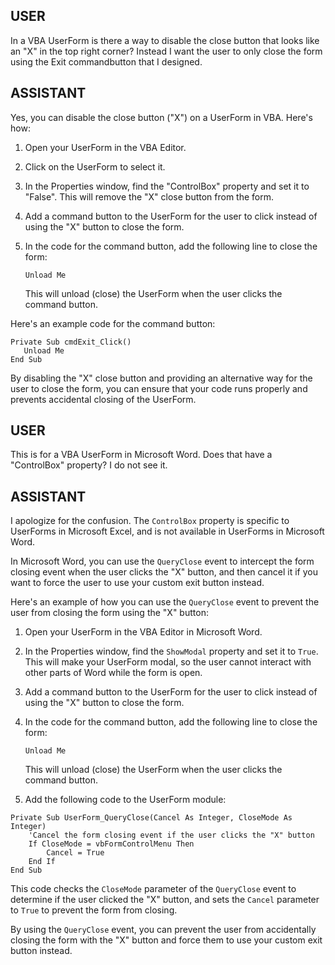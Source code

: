 ## USER
In a VBA UserForm is there a way to disable the close button that looks like an "X" in the top right corner? Instead I want the user to only close the form using the Exit commandbutton that I designed. 

## ASSISTANT
Yes, you can disable the close button ("X") on a UserForm in VBA. Here's how:

1. Open your UserForm in the VBA Editor.
2. Click on the UserForm to select it.
3. In the Properties window, find the "ControlBox" property and set it to "False". This will remove the "X" close button from the form.
4. Add a command button to the UserForm for the user to click instead of using the "X" button to close the form.
5. In the code for the command button, add the following line to close the form:

   `Unload Me`

   This will unload (close) the UserForm when the user clicks the command button.

Here's an example code for the command button:

```
Private Sub cmdExit_Click()
   Unload Me
End Sub
```

By disabling the "X" close button and providing an alternative way for the user to close the form, you can ensure that your code runs properly and prevents accidental closing of the UserForm.

## USER
This is for a VBA UserForm in Microsoft Word. Does that have a "ControlBox" property? I do not see it. 

## ASSISTANT
I apologize for the confusion. The `ControlBox` property is specific to UserForms in Microsoft Excel, and is not available in UserForms in Microsoft Word.

In Microsoft Word, you can use the `QueryClose` event to intercept the form closing event when the user clicks the "X" button, and then cancel it if you want to force the user to use your custom exit button instead.

Here's an example of how you can use the `QueryClose` event to prevent the user from closing the form using the "X" button:

1. Open your UserForm in the VBA Editor in Microsoft Word.
2. In the Properties window, find the `ShowModal` property and set it to `True`. This will make your UserForm modal, so the user cannot interact with other parts of Word while the form is open.
3. Add a command button to the UserForm for the user to click instead of using the "X" button to close the form.
4. In the code for the command button, add the following line to close the form:

   `Unload Me`

   This will unload (close) the UserForm when the user clicks the command button.
5. Add the following code to the UserForm module:

```
Private Sub UserForm_QueryClose(Cancel As Integer, CloseMode As Integer)
    'Cancel the form closing event if the user clicks the "X" button
    If CloseMode = vbFormControlMenu Then
        Cancel = True
    End If
End Sub
```

This code checks the `CloseMode` parameter of the `QueryClose` event to determine if the user clicked the "X" button, and sets the `Cancel` parameter to `True` to prevent the form from closing.

By using the `QueryClose` event, you can prevent the user from accidentally closing the form with the "X" button and force them to use your custom exit button instead.